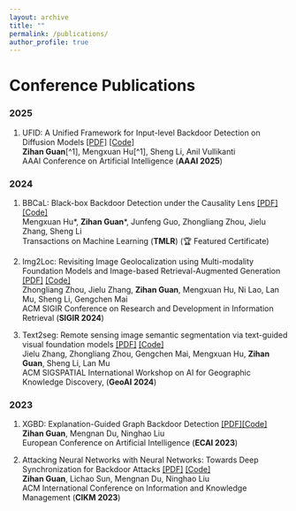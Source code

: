 ```yaml
---
layout: archive
title: ""
permalink: /publications/
author_profile: true
---
```

# Conference Publications
### 2025
1. UFID: A Unified Framework for Input-level Backdoor Detection on Diffusion Models [\[PDF\]](https://arxiv.org/abs/2404.01101) [\[Code\]](https://github.com/GuanZihan/official_UFID) <br>
**Zihan Guan**[^1], Mengxuan Hu[^1], Sheng Li, Anil Vullikanti<br>
AAAI Conference on Artificial Intelligence (**AAAI 2025**)

### 2024
1. BBCaL: Black-box Backdoor Detection under the Causality Lens [\[PDF\]](https://openreview.net/forum?id=HZi9PfLwMn) [\[Code\]](https://github.com/GuanZihan/BBCaL) <br>
Mengxuan Hu*, **Zihan Guan***, Junfeng Guo, Zhongliang Zhou, Jielu Zhang, Sheng Li<br>
Transactions on Machine Learning (**TMLR**) (🏆 Featured Certificate)

2. Img2Loc: Revisiting Image Geolocalization using Multi-modality Foundation Models and Image-based Retrieval-Augmented Generation [\[PDF\]](https://dl.acm.org/doi/abs/10.1145/3626772.3657673) [\[Code\]](https://github.com/Douglas2Code/Img2Loc) <br>
Zhongliang Zhou, Jielu Zhang, **Zihan Guan**, Mengxuan Hu, Ni Lao, Lan Mu, Sheng Li, Gengchen Mai <br>
ACM SIGIR Conference on Research and Development in Information Retrieval (**SIGIR 2024**)

3. Text2seg: Remote sensing image semantic segmentation via text-guided visual foundation models [\[PDF\]](https://dl.acm.org/doi/abs/10.1145/3687123.3698287) [\[Code\]](https://github.com/Douglas2Code/Text2Seg) <br>
Jielu Zhang, Zhongliang Zhou, Gengchen Mai, Mengxuan Hu, **Zihan Guan**, Sheng Li, Lan Mu <br>
ACM SIGSPATIAL International Workshop on AI for Geographic Knowledge Discovery, (**GeoAI 2024**)

### 2023
1. XGBD: Explanation-Guided Graph Backdoor Detection [\[PDF\]](https://arxiv.org/abs/2308.04406)[\[Code\]](https://github.com/GuanZihan/GNN_backdoor_detection) <br>
**Zihan Guan**, Mengnan Du, Ninghao Liu<br>
European Conference on Artificial Intelligence (**ECAI 2023**)

2. Attacking Neural Networks with Neural Networks: Towards Deep Synchronization for Backdoor Attacks [\[PDF\]](https://dl.acm.org/doi/abs/10.1145/3583780.3614784) [\[Code\]](https://github.com/GuanZihan/Deep-Backdoor-Attack) <br>
**Zihan Guan**, Lichao Sun, Mengnan Du, Ninghao Liu<br>
ACM International Conference on Information and Knowledge Management (**CIKM 2023**)